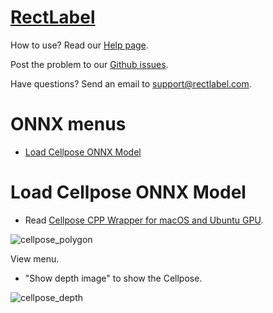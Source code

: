 # [RectLabel](https://rectlabel.com)
How to use? Read our [Help page](https://rectlabel.com/help/).

Post the problem to our [Github issues](https://github.com/ryouchinsa/Rectlabel-support/issues).

Have questions? Send an email to support@rectlabel.com.

# ONNX menus
- [Load Cellpose ONNX Model](https://rectlabel.com/coreml#load-cellpose-onnx-model)

# Load Cellpose ONNX Model
- Read [Cellpose CPP Wrapper for macOS and Ubuntu GPU](https://github.com/ryouchinsa/cellpose-cpp).

![cellpose_polygon](https://github.com/user-attachments/assets/b4227573-6ab4-41b1-8f42-4dc44b3dd915)

View menu.
- "Show depth image" to show the Cellpose.

![cellpose_depth](https://github.com/user-attachments/assets/84cc1f4e-bd10-4534-a94b-9e6f0d852aca)





